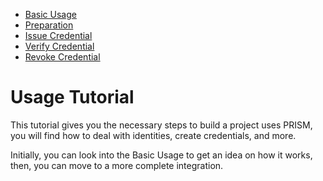 - [Basic Usage](basic-usage.md)
- [Preparation](preparation.md)
- [Issue Credential](issue-credential.md)
- [Verify Credential](verify-credential.md)
- [Revoke Credential](revoke-credential.md)

# Usage Tutorial

This tutorial gives you the necessary steps to build a project uses PRISM, you will find how to deal with identities, create credentials, and more.

Initially, you can look into the Basic Usage to get an idea on how it works, then, you can move to a more complete integration.
